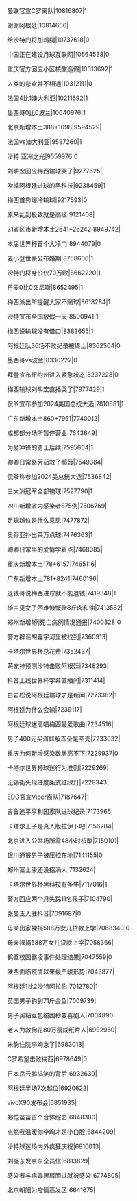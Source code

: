 曼联官宣C罗离队|10816807|1

谢谢阿根廷|10814666|

给沙特门将加鸡腿|10737618|0

中国正在建设月球互联网|10564538|0

重庆官方回应小区核酸造假|10313692|1

人类的悲欢并不相通|10312111|0

法国4比1澳大利亚|10211692|1

墨西哥0比0波兰|10040976|1

北京新增本土388+1098|9594529|

法国vs澳大利亚|9587260|1

沙特 亚洲之光|9559976|0

刘畊宏回应梅西输球哭了|9277625|

吹掉阿根廷进球的黑科技|9238459|1

梅西首秀爆冷输球|9217593|0

原来乱到极致就是高级|9121408|

31省区市新增本土2641+26242|8949742|

本届世界杯首个大冷门|8944079|0

麦小登世豪公布婚期|8758606|1

沙特门将身价仅70万欧|8662220|1

丹麦0比0突尼斯|8652495|1

梅西派出所提醒大家不赌球|8618284|1

沙特宣布全国放假一天|8500941|1

梅西说输球没有借口|8383655|1

阿根廷队36场不败纪录被终止|8362504|0

墨西哥vs波兰|8330222|0

拜登宣布纽约州进入紧急状态|8237228|0

梅西输球刘畊宏直播哭了|7977429|1

侃爷宣布参加2024美国总统大选|7810881|1

广东新增本土860+7951|7740012|

成都部分场所暂停营业|7643649|

为爱冲锋的勇士后续|7595604|1

卿卿日常赵芳茹救了郝葭|7549384|

侃爷称参加2024美总统大选|7536842|

三大洲冠军全部输球|7527790|1

四川新增省内感染者875例|7506769|

足球越位是什么意思|7477872|

奥乔亚扑出莱万点球|7476363|1

卿卿日常里的爱情学着点|7468085|

重庆新增本土178+6157|7465116|

广东新增本土781+8241|7460196|

退钱哥说梅西进球就不能退钱|7419848|1

摊主见女子困难慷慨赠8斤肉和油|7413582|

郑州新增1例死亡病例情况通报|7400328|0

警方辟谣胡鑫宇河里被找到|7360913|

卡塔尔世界杯总花费|7352437|

萌宠神预测沙特击败阿根廷|7348293|

抖音上线世界杯字幕直播间|7311414|

白岩松说阿根廷输球才是新闻|7273382|1

阿根廷为什么会输|7239117|

阿根廷球迷高唱梅西最爱歌曲|7234516|

男子400元买海鲜解冻全是空壳|7233032|

重庆为何新增感染数居高不下|7229937|0

卡塔尔世界杯球迷行为准则|7229269|

无锡街头现进度条式红绿灯|7228343|

EDG官宣Viper离队|7187647|1

吉鲁追平亨利国家队进球纪录|7173965|

卡塔尔王子是真人版拉伊卜吧|7156284|

北京进入公共场所需48小时核酸|7150101|

银川通报男子被压控在地|7141155|0

郑州富士康还没招满人|7132624|

卡塔尔世界杯黑科技有多牛|7117016|1

警方回应两个月失踪11名孩子|7104790|

张曼玉入驻抖音|7091687|0

母亲出家裸捐588万女儿贷款上学|7068340|0

母亲裸捐588万女儿贷款上学|7058366|

鹤壁校园霸凌事件处理结果|7047559|0

陕西面临疫情以来最严峻形势|7043877|

阿根廷1比2沙特阿拉伯|7012780|1

英国男子钓到71斤金鱼|7009739|

男子买粘豆包被困秒变喜剧人|7004890|

老人为救狗花80万瘦成纸片人|6992960|

朱韵住院李峋急了|6983013|

C罗希望击败梅西|6978649|0

日本岳云鹏搞笑的背后|6932639|

阿根廷半场7次越位|6920622|

vivoX90发布会|6851935|

郑恺苗苗首个合体综艺|6848380|

点燃我温暖你李峋才是小白脸|6844209|

沙特球迷场内外疯狂庆祝|6816013|

刘强东发京东全员信|6813829|

感染者与病毒擦肩而过就被感染|6774805|

北京朝阳为疫情高发区|6641675|

